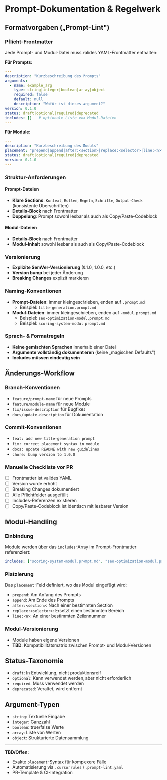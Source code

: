 # Prompt-Dokumentation & Regelwerk

## Formatvorgaben („Prompt-Lint")

### Pflicht-Frontmatter

Jede Prompt- und Modul-Datei muss valides YAML-Frontmatter enthalten:

**Für Prompts:**

```yaml
---
description: "Kurzbeschreibung des Prompts"
arguments:
  - name: example_arg
    type: string|integer|boolean|array|object
    required: false
    default: null
    description: "Wofür ist dieses Argument?"
version: 0.1.0
status: draft|optional|required|deprecated
includes: []   # optionale Liste von Modul-Dateien
---
```

**Für Module:**

```yaml
---
description: "Kurzbeschreibung des Moduls"
placement: "prepend|append|after:<section>|replace:<selector>|line:<n>"
status: draft|optional|required|deprecated
version: 0.1.0
---
```

### Struktur-Anforderungen

#### Prompt-Dateien

- **Klare Sections**: `Kontext`, `Rollen`, `Regeln`, `Schritte`, `Output-Check` (konsistente Überschriften)
- **Details-Block** nach Frontmatter
- **Doppelung**: Prompt sowohl lesbar als auch als Copy/Paste-Codeblock

#### Modul-Dateien

- **Details-Block** nach Frontmatter
- **Modul-Inhalt** sowohl lesbar als auch als Copy/Paste-Codeblock

### Versionierung

- **Explizite SemVer-Versionierung** (0.1.0, 1.0.0, etc.)
- **Version bump** bei jeder Änderung
- **Breaking Changes** explizit markieren

### Naming-Konventionen

- **Prompt-Dateien**: immer kleingeschrieben, enden auf `.prompt.md`
  - Beispiel: `title-generation.prompt.md`
- **Modul-Dateien**: immer kleingeschrieben, enden auf `-modul.prompt.md`
  - Beispiel: `seo-optimization-modul.prompt.md`
  - Beispiel: `scoring-system-modul.prompt.md`

### Sprach- & Formatregeln

- **Keine gemischten Sprachen** innerhalb einer Datei
- **Argumente vollständig dokumentieren** (keine „magischen Defaults")
- **Includes müssen eindeutig sein**

## Änderungs-Workflow

### Branch-Konventionen

- `feature/prompt-name` für neue Prompts
- `feature/module-name` für neue Module  
- `fix/issue-description` für Bugfixes
- `docs/update-description` für Dokumentation

### Commit-Konventionen

- `feat: add new title-generation prompt`
- `fix: correct placement syntax in module`
- `docs: update README with new guidelines`
- `chore: bump version to 1.0.0`

### Manuelle Checkliste vor PR

- [ ] Frontmatter ist valides YAML
- [ ] Version wurde erhöht
- [ ] Breaking Changes dokumentiert
- [ ] Alle Pflichtfelder ausgefüllt
- [ ] Includes-Referenzen existieren
- [ ] Copy/Paste-Codeblock ist identisch mit lesbarer Version

## Modul-Handling

### Einbindung

Module werden über das `includes`-Array im Prompt-Frontmatter referenziert:

```yaml
includes: ["scoring-system-modul.prompt.md", "seo-optimization-modul.prompt.md"]
```

### Platzierung

Das `placement`-Feld definiert, wo das Modul eingefügt wird:

- `prepend`: Am Anfang des Prompts
- `append`: Am Ende des Prompts  
- `after:<section>`: Nach einer bestimmten Section
- `replace:<selector>`: Ersetzt einen bestimmten Bereich
- `line:<n>`: An einer bestimmten Zeilennummer

### Modul-Versionierung

- Module haben eigene Versionen
- **TBD**: Kompatibilitätsmatrix zwischen Prompt- und Modul-Versionen

## Status-Taxonomie

- `draft`: In Entwicklung, nicht produktionsreif
- `optional`: Kann verwendet werden, aber nicht erforderlich
- `required`: Muss verwendet werden
- `deprecated`: Veraltet, wird entfernt

## Argument-Typen

- `string`: Textuelle Eingabe
- `integer`: Ganzzahl
- `boolean`: true/false Werte
- `array`: Liste von Werten
- `object`: Strukturierte Datensammlung

---

**TBD/Offen:**

- Exakte `placement`-Syntax für komplexere Fälle
- Automatisierung via `.cursorrules` / `.prompt-lint.yaml`
- PR-Template & CI-Integration
